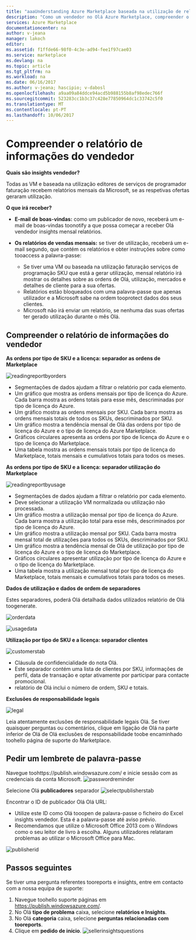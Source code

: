 ```yaml
---
title: "aaaUnderstanding Azure Marketplace baseada na utilização de relatórios e insights vendedor reporting | Microsoft Docs"
description: "Como um vendedor no Olá Azure Marketplace, compreender o relatório baseada na utilização, também conhecido como um relatório de informações do vendedor"
services: Azure Marketplace
documentationcenter: na
author: v-jeana
manager: lakoch
editor: 
ms.assetid: f1ffde66-98f0-4c3e-ad94-fee1f97cae03
ms.service: marketplace
ms.devlang: na
ms.topic: article
ms.tgt_pltfrm: na
ms.workload: na
ms.date: 06/16/2017
ms.author: v-jeana; hascipio; v-dabosl
ms.openlocfilehash: a9aa09a84ddce94acd5b988155b8af98edec766f
ms.sourcegitcommit: 523283cc1b3c37c428e77850964dc1c33742c5f0
ms.translationtype: MT
ms.contentlocale: pt-PT
ms.lasthandoff: 10/06/2017
---
```

# <a name="understand-your-seller-insights-report"></a>Compreender o relatório de informações do vendedor
**Quais são insights vendedor?**

Todas as VM e baseada na utilização editores de serviços de programador faturação recebem relatórios mensais da Microsoft, se as respetivas ofertas geraram utilização.

**O que irá receber?**

* **E-mail de boas-vindas:** como um publicador de novo, receberá um e-mail de boas-vindas toonotify a que possa começar a receber Olá vendedor insights mensal relatórios.
* **Os relatórios de vendas mensais:** se tiver de utilização, receberá um e-mail segundo, que contém os relatórios e obter instruções sobre como tooaccess a palavra-passe:

  * Se tiver uma VM ou baseada na utilização faturação serviços de programação SKU que está a gerar utilização, mensal relatório irá mostrar os detalhes sobre as ordens de Olá, utilização, mercados e detalhes de cliente para a sua ofertas.
  * Relatórios estão bloqueados com uma palavra-passe que apenas utilizador e a Microsoft sabe na ordem tooprotect dados dos seus clientes.
  * Microsoft não irá enviar um relatório, se nenhuma das suas ofertas ter gerado utilização durante o mês Olá.

## <a name="understand-your-seller-insights-report"></a>Compreender o relatório de informações do vendedor
**As ordens por tipo de SKU e a licença: separador as ordens de Marketplace**

![readingreportbyorders][2]

* Segmentações de dados ajudam a filtrar o relatório por cada elemento.
* Um gráfico que mostra as ordens mensais por tipo de licença do Azure. Cada barra mostra as ordens totais para esse mês, descriminadas por tipo de licença do Azure.
* Um gráfico mostra as ordens mensais por SKU. Cada barra mostra as ordens mensais totais de todos os SKUs, descriminados por SKU.
* Um gráfico mostra a tendência mensal de Olá das ordens por tipo de licença do Azure e o tipo de licença do Azure Marketplace.
* Gráficos circulares apresenta as ordens por tipo de licença do Azure e o tipo de licença do Marketplace.
* Uma tabela mostra as ordens mensais totais por tipo de licença do Marketplace, totais mensais e cumulativos totais para todos os meses.

**As ordens por tipo de SKU e a licença: separador utilização do Marketplace**

![readingreportbyusage][3]

* Segmentações de dados ajudam a filtrar o relatório por cada elemento.
* Deve selecionar a utilização VM normalizada ou utilização não processada.
* Um gráfico mostra a utilização mensal por tipo de licença do Azure. Cada barra mostra a utilização total para esse mês, descriminados por tipo de licença do Azure.
* Um gráfico mostra a utilização mensal por SKU. Cada barra mostra mensal total de utilizações para todos os SKUs, descriminados por SKU.
* Um gráfico mostra a tendência mensal de Olá de utilização por tipo de licença do Azure e o tipo de licença do Marketplace.
* Gráficos circulares apresentar utilização por tipo de licença do Azure e o tipo de licença do Marketplace.
* Uma tabela mostra a utilização mensal total por tipo de licença do Marketplace, totais mensais e cumulativos totais para todos os meses.

**Dados de utilização e dados de ordem de separadores**

Estes separadores, poderá Olá detalhada dados utilizados relatório de Olá toogenerate.

![orderdata][4]

![usagedata][5]

**Utilização por tipo de SKU e a licença: separador clientes**

![customerstab][6]

* Cláusula de confidencialidade do nota Olá.
* Este separador contém uma lista de clientes por SKU, informações de perfil, data de transação e optar ativamente por participar para contacte promocional.
* relatório de Olá inclui o número de ordem, SKU e totais.

**Exclusões de responsabilidade legais**

![legal][1]

Leia atentamente exclusões de responsabilidade legais Olá. Se tiver quaisquer perguntas ou comentários, clique em ligação de Olá na parte inferior de Olá de Olá exclusões de responsabilidade toobe encaminhado toohello página de suporte do Marketplace.

## <a name="request-a-password-reminder"></a>Pedir um lembrete de palavra-passe
Navegue toohttps://publish.windowsazure.com/ e inicie sessão com as credenciais da conta Microsoft.
![passwordreminder][7]

Selecione Olá **publicadores** separador ![selectpublisherstab][8]

Encontrar o ID de publicador Olá Olá URL:

* Utilize este ID como Olá tooopen de palavra-passe o ficheiro do Excel insights vendedor.
  Esta é a palavra-passe até aviso prévio.
* Recomendamos que utilize o Microsoft Office 2013 com o Windows como o seu leitor de livro à escolha.  Alguns utilizadores relataram problemas ao utilizar o Microsoft Office para Mac.

![publisherid][9]

## <a name="next-steps"></a>Passos seguintes
Se tiver uma pergunta referentes tooreports e insights, entre em contacto com a nossa equipa de suporte:

1. Navegue toohello suporte páginas em https://publish.windowsazure.com/.
2. No Olá **tipo de problema** caixa, selecione **relatórios e Insights**.
3. No Olá **categoria** caixa, selecione **perguntas relacionadas com tooreports**.
4. Clique em **pedido de início**.
   ![sellerinsightsquestions][10]

[1]: ./media/marketplace-publishing-report-seller-insights/legal.png
[2]: ./media/marketplace-publishing-report-seller-insights/readingreportbyorders.png
[3]: ./media/marketplace-publishing-report-seller-insights/readingreportbyusage.png
[4]: ./media/marketplace-publishing-report-seller-insights/orderdata.png
[5]: ./media/marketplace-publishing-report-seller-insights/usagedata.png
[6]: ./media/marketplace-publishing-report-seller-insights/customerstab.png
[7]: ./media/marketplace-publishing-report-seller-insights/passwordreminder.png
[8]: ./media/marketplace-publishing-report-seller-insights/selectpublisherstab.png
[9]: ./media/marketplace-publishing-report-seller-insights/publisherid.png
[10]: ./media/marketplace-publishing-report-seller-insights/sellerinsightsquestions.png
